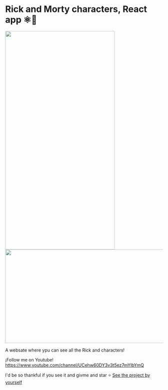 # Rick and Morty characters, React app  ⚛️🌌

<img src="https://live.staticflickr.com/65535/50788818016_d07d38b529_b.jpg" width="350px" height="700px" /><img src="https://live.staticflickr.com/65535/50788818101_a8bee562f4_h.jpg" width="580px" height="300px" />

A websate where ypu can see all the Rick and characters!

¡Follow me on Youtube! https://www.youtube.com/channel/UCehw60DY3v3t5ez7mYIbYmQ

 I'd be so thankful if you see it and givme and star ⭐ [See the project by yourself](https://who-is-beto.github.io/rick-and-morty-app/)
